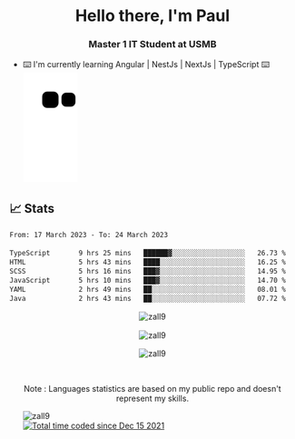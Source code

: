 <h1 align="center">Hello there, I'm Paul</h1> 
<h3 align="center">Master 1 IT Student at USMB </h3>

- ⌨️ I'm currently learning Angular | NestJs | NextJs | TypeScript ⌨️
![Alt text](https://raw.githubusercontent.com/zall9/zall9/output/github-contribution-grid-snake.svg)

## 📈 Stats



<!--START_SECTION:waka-->

```text
From: 17 March 2023 - To: 24 March 2023

TypeScript       9 hrs 25 mins   ██████▓░░░░░░░░░░░░░░░░░░   26.73 %
HTML             5 hrs 43 mins   ████░░░░░░░░░░░░░░░░░░░░░   16.25 %
SCSS             5 hrs 16 mins   ███▓░░░░░░░░░░░░░░░░░░░░░   14.95 %
JavaScript       5 hrs 10 mins   ███▓░░░░░░░░░░░░░░░░░░░░░   14.70 %
YAML             2 hrs 49 mins   ██░░░░░░░░░░░░░░░░░░░░░░░   08.01 %
Java             2 hrs 43 mins   ██░░░░░░░░░░░░░░░░░░░░░░░   07.72 %
```

<!--END_SECTION:waka-->
<p align="center">
  <img align="center" src="https://github-readme-stats.vercel.app/api?username=zall9&show_icons=true&locale=en&theme=tokyonight " alt="zall9" />
</p>
<p  align="center"><img align="center" src="https://github-readme-streak-stats.herokuapp.com/?user=zall9&theme=tokyonight" alt="zall9" /></p>
<p  align="center"><img align="center" src="https://github-readme-stats.vercel.app/api/top-langs?username=zall9&show_icons=true&locale=en&layout=compact&theme=tokyonight" alt="zall9" /></p>
<br>
<p  align="center">Note : Languages statistics are based on my public repo and doesn't represent my skills.</p>
<p>
  <ul style="list-style-type: none;">
    <li align="left"><img src="https://komarev.com/ghpvc/?username=zall9&label=Profile%20views&color=0e75b6&style=for-the-badge" alt="zall9" /></li>
    <li align="left"> <a href="https://wakatime.com/@7e787948-bc72-4702-af7b-d57420a332e8"><img src="https://wakatime.com/badge/user/7e787948-bc72-4702-af7b-d57420a332e8.svg?style=for-the-badge" alt="Total time coded since Dec 15 2021" /></a> </li>
  </ul>
</p>


